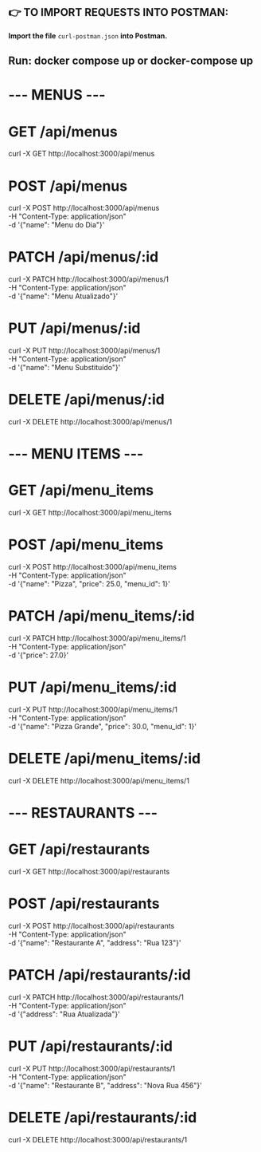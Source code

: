 ## **👉 TO IMPORT REQUESTS INTO POSTMAN:**

**Import the file** `curl-postman.json` **into Postman.**

## Run: docker compose up or docker-compose up

# --- MENUS ---

# GET /api/menus
curl -X GET http://localhost:3000/api/menus

# POST /api/menus
curl -X POST http://localhost:3000/api/menus \
  -H "Content-Type: application/json" \
  -d '{"name": "Menu do Dia"}'

# PATCH /api/menus/:id
curl -X PATCH http://localhost:3000/api/menus/1 \
  -H "Content-Type: application/json" \
  -d '{"name": "Menu Atualizado"}'

# PUT /api/menus/:id
curl -X PUT http://localhost:3000/api/menus/1 \
  -H "Content-Type: application/json" \
  -d '{"name": "Menu Substituído"}'

# DELETE /api/menus/:id
curl -X DELETE http://localhost:3000/api/menus/1


# --- MENU ITEMS ---

# GET /api/menu_items
curl -X GET http://localhost:3000/api/menu_items

# POST /api/menu_items
curl -X POST http://localhost:3000/api/menu_items \
  -H "Content-Type: application/json" \
  -d '{"name": "Pizza", "price": 25.0, "menu_id": 1}'

# PATCH /api/menu_items/:id
curl -X PATCH http://localhost:3000/api/menu_items/1 \
  -H "Content-Type: application/json" \
  -d '{"price": 27.0}'

# PUT /api/menu_items/:id
curl -X PUT http://localhost:3000/api/menu_items/1 \
  -H "Content-Type: application/json" \
  -d '{"name": "Pizza Grande", "price": 30.0, "menu_id": 1}'

# DELETE /api/menu_items/:id
curl -X DELETE http://localhost:3000/api/menu_items/1


# --- RESTAURANTS ---

# GET /api/restaurants
curl -X GET http://localhost:3000/api/restaurants

# POST /api/restaurants
curl -X POST http://localhost:3000/api/restaurants \
  -H "Content-Type: application/json" \
  -d '{"name": "Restaurante A", "address": "Rua 123"}'

# PATCH /api/restaurants/:id
curl -X PATCH http://localhost:3000/api/restaurants/1 \
  -H "Content-Type: application/json" \
  -d '{"address": "Rua Atualizada"}'

# PUT /api/restaurants/:id
curl -X PUT http://localhost:3000/api/restaurants/1 \
  -H "Content-Type: application/json" \
  -d '{"name": "Restaurante B", "address": "Nova Rua 456"}'

# DELETE /api/restaurants/:id
curl -X DELETE http://localhost:3000/api/restaurants/1



